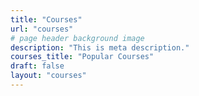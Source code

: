 ```yaml
---
title: "Courses"
url: "courses"
# page header background image
description: "This is meta description."
courses_title: "Popular Courses"
draft: false
layout: "courses"
---
```

